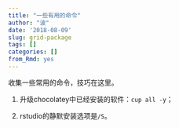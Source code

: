 ```yaml
---
title: "一些有用的命令"
author: "波"
date: '2018-08-09'
slug: grid-package
tags: []
categories: []
from_Rmd: yes
---
```


收集一些常用的命令，技巧在这里。

1. 升级chocolatey中已经安装的软件：`cup all -y`；

2. rstudio的静默安装选项是`/S`。
